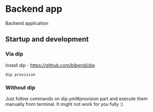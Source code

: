 # Backend app

Backend application

## Startup and development

### Via dip
Install dip - https://github.com/bibendi/dip

```
dip provision
```

### Without dip

Just follow commands on dip.yml#provision part and execute them manually from terminal. It might not work for you fully :)
